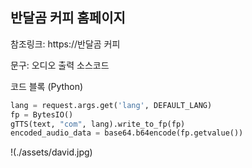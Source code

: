 ## 반달곰 커피 홈페이지

참조링크: https://반달곰 커피

문구: 오디오 출력 소스코드

코드 블록 (Python)
```python
lang = request.args.get('lang', DEFAULT_LANG)
fp = BytesIO()
gTTS(text, "com", lang).write_to_fp(fp)
encoded_audio_data = base64.b64encode(fp.getvalue())
```
!(./assets/david.jpg)

